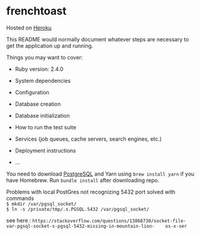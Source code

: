 # frenchtoast
Hosted on [Heroku](https://thefrenchiesttoast.herokuapp.com/)

This README would normally document whatever steps are necessary to get the
application up and running.

Things you may want to cover:

* Ruby version: 2.4.0

* System dependencies

* Configuration

* Database creation

* Database initialization

* How to run the test suite

* Services (job queues, cache servers, search engines, etc.)

* Deployment instructions

* ...

You need to download [PostgreSQL](https://postgresapp.com/) and Yarn using `brew install yarn` if you have Homebrew. Run `bundle install` after downloading repo.
  
  
Problems with local PostGres not recognizing 5432 port solved with commands  
`$ mkdir /var/pgsql_socket/`  
`$ ln -s /private/tmp/.s.PGSQL.5432 /var/pgsql_socket/ `   

 see here : `https://stackoverflow.com/questions/13868730/socket-file-var-pgsql-socket-s-pgsql-5432-missing-in-mountain-lion-    os-x-ser`  
